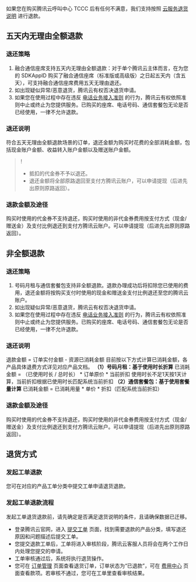 如果您在购买腾讯云呼叫中心 TCCC 后有任何不满意，我们支持按照 [云服务退货说明](https://cloud.tencent.com/document/product/555/7440) 进行退款。

## 五天内无理由全额退款
### 退还策略
1. 融合通信座席支持五天内无理由全额退款：对于单个腾讯云主体而言，在为您的 SDKAppID 购买了融合通信座席（标准版或高级版）之日起五天内（含五天），可支持融合通信座席费用五天无理由退还。
2. 如出现疑似异常/恶意退货，腾讯云有权否决退货申请。
3. 如果您在使用过程中存在违反 [电话业务接入准则](https://cloud.tencent.com/document/product/679/75220) 的行为，腾讯云有权依照准则中止或终止为您提供服务。已购买的座席、电话号码、通信套餐包无论是否已经使用，一律不允许退款。

### 退还说明
符合五天无理由全额退款场景的订单，退还金额为购买时花费的全部消耗金额，包括现金账户金额、收益转入账户金额以及赠送账户金额。
>!
>- 抵扣的代金券不予以退还。
>- 退还金额将全部原路退回至支付方腾讯云账户，可以申请提现（后进先出原则原路返回）。

### 退款金额及途径
购买时使用的代金券不支持退还，购买时使用的非代金券费用按支付方式（现金/赠送金）及支付比例退还到支付方腾讯云账户。可以申请提现（后进先出原则原路返回）。

## 非全额退款
### 退还策略
1. 号码月租与通信套餐包支持非全额退款。退款办理成功后将扣除您已使用的费用，退还金额将按购买支付时使用的现金和赠送金支付比例退还至您的腾讯云账户。
2. 如出现疑似异常/恶意退货，腾讯云有权否决退货申请。
3. 如果您在使用过程中存在违反 [电话业务接入准则](https://cloud.tencent.com/document/product/679/75220) 的行为，腾讯云有权依照准则中止或终止为您提供服务。已购买的座席、电话号码、通信套餐包无论是否已经使用，一律不允许退款。


### 退还说明
退款金额 = 订单实付金额 - 资源已消耗金额
目前按以下方式计算已消耗金额，各产品具体退费方式详见对应产品文档。
**（1）号码月租：基于使用时长折算**
    已消耗金额 = （已使用时长 / 总时长） * 订单原价 * 当前折扣
    使用时长不足1天按1天计算，当前折扣根据已使用时长匹配系统当前折扣
**（2）通信套餐包：基于使用套餐量计算**
         已消耗金额 = 已消耗用量 * 单价 * 折扣（匹配系统当前折扣）
### 退款金额及途径
购买时使用的代金券不支持退还，购买时使用的非代金券费用按支付方式（现金/赠送金）及支付比例退还到支付方腾讯云账户。可以申请提现（后进先出原则原路返回）。

## 退货方式
### 发起工单退款
您可在对应的产品工单分类中提交工单申请退货退款。
### 发起工单退款流程
发起工单退货退款前，请先确定是否满足退货说明的条件，且请确保数据已迁移。
- 登录腾讯云官网，进入 [提交工单](https://console.cloud.tencent.com/workorder/category) 页面，找到需要退款的产品分类，填写退还原因和问题描述后提交工单。
- 您提交退款工单后，工单将进入审核阶段，腾讯云客服人员将会在两个工作日内处理您提交的申请。
- 工单审核通过后，系统将执行退货操作。
- 您可在 [订单管理](https://console.cloud.tencent.com/deal) 页面查看退货订单，订单状态为“已退款”，可在 [费用中心](https://console.cloud.tencent.com/account) 页面查看款项。若审核不通过，您可在工单里查看审核结果。
